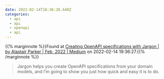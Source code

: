 ```yaml
---
date: 2022-02-14T18:36:28.640Z
categories:
  - api
  - api
  - openapi
  - api
---
```

{{% marginnote %}}Found at [Creating OpenAPI specifications with Jargon | by Alastair Parker | Feb, 2022 | Medium](https://jargon-sh.medium.com/creating-openapi-specifications-with-jargon-68de69e05977) on 2022-02-14 19:36:27.{{% /marginnote %}}

> Jargon helps you create OpenAPI specifications from your domain models, and I’m going to show you just how quick and easy it is to do.

